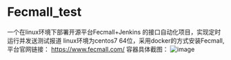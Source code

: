 # Fecmall_test
一个在linux环境下部署开源平台Fecmall+Jenkins 的接口自动化项目，实现定时运行并发送测试报道
linux环境为centos7 64位，采用docker的方式安装Fecmall, 平台官网链接： https://www.fecmall.com/
容器具体截图：
![image](https://user-images.githubusercontent.com/64000814/171036939-f7f3afb5-d0d1-4a08-80ba-ee9a28a7a3be.png)

